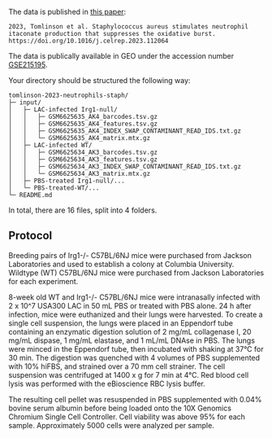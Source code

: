 The data is published in [this paper](https://doi.org/10.1016/j.celrep.2023.112064):

```
2023, Tomlinson et al. Staphylococcus aureus stimulates neutrophil
itaconate production that suppresses the oxidative burst.
https://doi.org/10.1016/j.celrep.2023.112064
```
The data is publically available in GEO under the accession number [GSE215195](https://www.ncbi.nlm.nih.gov/geo/query/acc.cgi?acc=GSE215195).

Your directory should be structured the following way:

```
tomlinson-2023-neutrophils-staph/
├─ input/
│   ├─ LAC-infected Irg1-null/
│   │   ├─ GSM6625635_AK4_barcodes.tsv.gz
│   │   ├─ GSM6625635_AK4_features.tsv.gz
│   │   ├─ GSM6625635_AK4_INDEX_SWAP_CONTAMINANT_READ_IDS.txt.gz
│   │   └─ GSM6625635_AK4_matrix.mtx.gz
│   ├─ LAC-infected WT/
│   │   ├─ GSM6625634_AK3_barcodes.tsv.gz
│   │   ├─ GSM6625634_AK3_features.tsv.gz
│   │   ├─ GSM6625634_AK3_INDEX_SWAP_CONTAMINANT_READ_IDS.txt.gz
│   │   └─ GSM6625634_AK3_matrix.mtx.gz
│   ├─ PBS-treated Irg1-null/...
│   └─ PBS-treated-WT/...
└─ README.md
```
In total, there are 16 files, split into 4 folders.

## Protocol

Breeding pairs of Irg1-/- C57BL/6NJ mice were purchased from Jackson Laboratories and used to establish a colony at Columbia University. Wildtype (WT) C57BL/6NJ mice were purchased from Jackson Laboratories for each experiment.

8-week old WT and Irg1-/- C57BL/6NJ mice were intranasally infected with 2 x 10^7 USA300 LAC in 50 mL PBS or treated with PBS alone. 24 h after infection, mice were euthanized and their lungs were harvested. To create a single cell suspension, the lungs were placed in an Eppendorf tube containing an enzymatic digestion solution of 2 mg/mL collagenase I, 20 mg/mL dispase, 1 mg/mL elastase, and 1 mL/mL DNAse in PBS. The lungs were minced in the Eppendorf tube, then incubated with shaking at 37°C for 30 min. The digestion was quenched with 4 volumes of PBS supplemented with 10% hiFBS, and strained over a 70 mm cell strainer. The cell suspension was centrifuged at 1400 x g for 7 min at 4°C. Red blood cell lysis was performed with the eBioscience RBC lysis buffer.

The resulting cell pellet was resuspended in PBS supplemented with 0.04% bovine serum albumin before being loaded onto the 10X Genomics Chromium Single Cell Controller. Cell viability was above 95% for each sample. Approximately 5000 cells were analyzed per sample.

